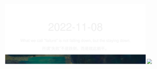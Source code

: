 <!-- [START DAILY SAYING] -->
<!-- Please keep comment here to allow auto-update -->
<p align="center">
  <img src="assets/daily-saying/2022-11-08.svg" height="196"/>
  <img src="https://dots365.herokuapp.com?d=2022-11-08" height="196"/>
</p>
<!-- [END DAILY SAYING] -->

<!-- <p align="center">
<img alt="profile views" src="https://komarev.com/ghpvc/?username=bubkoo&color=brightgreen&style=flat-square&label=PROFILE+VIEWS" />
</p> -->
